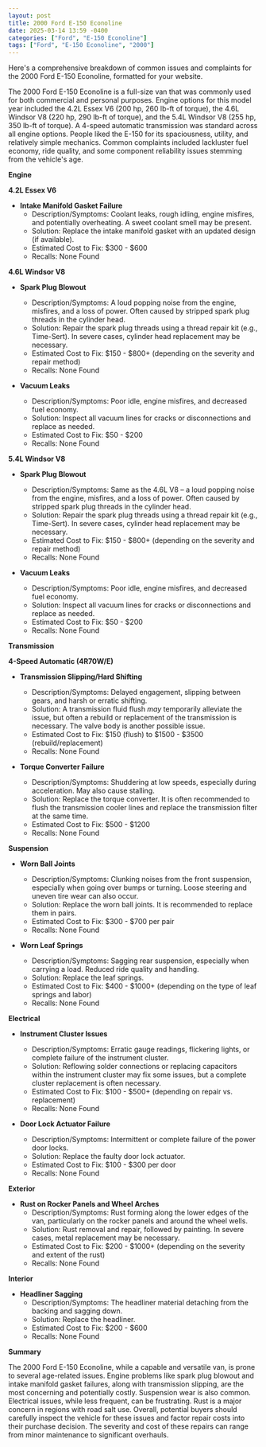 ```yaml
---
layout: post
title: 2000 Ford E-150 Econoline
date: 2025-03-14 13:59 -0400
categories: ["Ford", "E-150 Econoline"]
tags: ["Ford", "E-150 Econoline", "2000"]
---
```

Here's a comprehensive breakdown of common issues and complaints for the 2000 Ford E-150 Econoline, formatted for your website.

The 2000 Ford E-150 Econoline is a full-size van that was commonly used for both commercial and personal purposes. Engine options for this model year included the 4.2L Essex V6 (200 hp, 260 lb-ft of torque), the 4.6L Windsor V8 (220 hp, 290 lb-ft of torque), and the 5.4L Windsor V8 (255 hp, 350 lb-ft of torque). A 4-speed automatic transmission was standard across all engine options. People liked the E-150 for its spaciousness, utility, and relatively simple mechanics. Common complaints included lackluster fuel economy, ride quality, and some component reliability issues stemming from the vehicle's age.

**Engine**

**4.2L Essex V6**

*   **Intake Manifold Gasket Failure**
    *   Description/Symptoms: Coolant leaks, rough idling, engine misfires, and potentially overheating. A sweet coolant smell may be present.
    *   Solution: Replace the intake manifold gasket with an updated design (if available).
    *   Estimated Cost to Fix: $300 - $600
    *   Recalls: None Found

**4.6L Windsor V8**

*   **Spark Plug Blowout**
    *   Description/Symptoms: A loud popping noise from the engine, misfires, and a loss of power. Often caused by stripped spark plug threads in the cylinder head.
    *   Solution: Repair the spark plug threads using a thread repair kit (e.g., Time-Sert). In severe cases, cylinder head replacement may be necessary.
    *   Estimated Cost to Fix: $150 - $800+ (depending on the severity and repair method)
    *   Recalls: None Found

*   **Vacuum Leaks**
    *   Description/Symptoms: Poor idle, engine misfires, and decreased fuel economy.
    *   Solution: Inspect all vacuum lines for cracks or disconnections and replace as needed.
    *   Estimated Cost to Fix: $50 - $200
    *   Recalls: None Found

**5.4L Windsor V8**

*   **Spark Plug Blowout**
    *   Description/Symptoms: Same as the 4.6L V8 – a loud popping noise from the engine, misfires, and a loss of power. Often caused by stripped spark plug threads in the cylinder head.
    *   Solution: Repair the spark plug threads using a thread repair kit (e.g., Time-Sert). In severe cases, cylinder head replacement may be necessary.
    *   Estimated Cost to Fix: $150 - $800+ (depending on the severity and repair method)
    *   Recalls: None Found

*   **Vacuum Leaks**
    *   Description/Symptoms: Poor idle, engine misfires, and decreased fuel economy.
    *   Solution: Inspect all vacuum lines for cracks or disconnections and replace as needed.
    *   Estimated Cost to Fix: $50 - $200
    *   Recalls: None Found

**Transmission**

**4-Speed Automatic (4R70W/E)**

*   **Transmission Slipping/Hard Shifting**
    *   Description/Symptoms: Delayed engagement, slipping between gears, and harsh or erratic shifting.
    *   Solution: A transmission fluid flush *may* temporarily alleviate the issue, but often a rebuild or replacement of the transmission is necessary. The valve body is another possible issue.
    *   Estimated Cost to Fix: $150 (flush) to $1500 - $3500 (rebuild/replacement)
    *   Recalls: None Found

*   **Torque Converter Failure**
    *   Description/Symptoms: Shuddering at low speeds, especially during acceleration. May also cause stalling.
    *   Solution: Replace the torque converter. It is often recommended to flush the transmission cooler lines and replace the transmission filter at the same time.
    *   Estimated Cost to Fix: $500 - $1200
    *   Recalls: None Found

**Suspension**

*   **Worn Ball Joints**
    *   Description/Symptoms: Clunking noises from the front suspension, especially when going over bumps or turning. Loose steering and uneven tire wear can also occur.
    *   Solution: Replace the worn ball joints. It is recommended to replace them in pairs.
    *   Estimated Cost to Fix: $300 - $700 per pair
    *   Recalls: None Found

*   **Worn Leaf Springs**
    *   Description/Symptoms: Sagging rear suspension, especially when carrying a load. Reduced ride quality and handling.
    *   Solution: Replace the leaf springs.
    *   Estimated Cost to Fix: $400 - $1000+ (depending on the type of leaf springs and labor)
    *   Recalls: None Found

**Electrical**

*   **Instrument Cluster Issues**
    *   Description/Symptoms: Erratic gauge readings, flickering lights, or complete failure of the instrument cluster.
    *   Solution: Reflowing solder connections or replacing capacitors within the instrument cluster may fix some issues, but a complete cluster replacement is often necessary.
    *   Estimated Cost to Fix: $100 - $500+ (depending on repair vs. replacement)
    *   Recalls: None Found

*   **Door Lock Actuator Failure**
    *   Description/Symptoms: Intermittent or complete failure of the power door locks.
    *   Solution: Replace the faulty door lock actuator.
    *   Estimated Cost to Fix: $100 - $300 per door
    *   Recalls: None Found

**Exterior**

*   **Rust on Rocker Panels and Wheel Arches**
    *   Description/Symptoms: Rust forming along the lower edges of the van, particularly on the rocker panels and around the wheel wells.
    *   Solution: Rust removal and repair, followed by painting. In severe cases, metal replacement may be necessary.
    *   Estimated Cost to Fix: $200 - $1000+ (depending on the severity and extent of the rust)
    *   Recalls: None Found

**Interior**

*   **Headliner Sagging**
    *   Description/Symptoms: The headliner material detaching from the backing and sagging down.
    *   Solution: Replace the headliner.
    *   Estimated Cost to Fix: $200 - $600
    *   Recalls: None Found

**Summary**

The 2000 Ford E-150 Econoline, while a capable and versatile van, is prone to several age-related issues. Engine problems like spark plug blowout and intake manifold gasket failures, along with transmission slipping, are the most concerning and potentially costly. Suspension wear is also common. Electrical issues, while less frequent, can be frustrating. Rust is a major concern in regions with road salt use. Overall, potential buyers should carefully inspect the vehicle for these issues and factor repair costs into their purchase decision. The severity and cost of these repairs can range from minor maintenance to significant overhauls.

